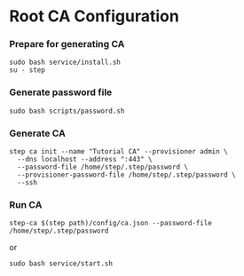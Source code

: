 # Root CA Configuration

### Prepare for generating CA

```
sudo bash service/install.sh
su - step
```

### Generate password file

```
sudo bash scripts/password.sh
```

### Generate CA

```
step ca init --name "Tutorial CA" --provisioner admin \
  --dns localhost --address ":443" \
  --password-file /home/step/.step/password \
  --provisioner-password-file /home/step/.step/password \
  --ssh
```
### Run CA

```
step-ca $(step path)/config/ca.json --password-file /home/step/.step/password
```
or
```
sudo bash service/start.sh
```